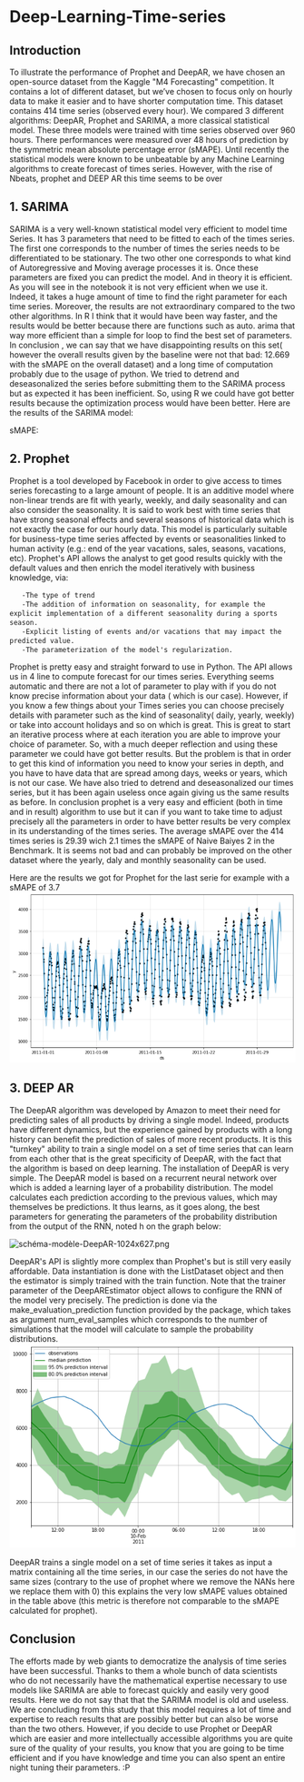 # Deep-Learning-Time-series

## Introduction
To illustrate the performance of Prophet and DeepAR, we have chosen an open-source dataset from the Kaggle "M4 Forecasting" competition. It contains a lot of different dataset, but we’ve chosen to focus only on hourly data to make it easier and to have shorter computation time. This dataset contains 414 time series (observed every hour). 
We compared 3 different algorithms: DeepAR, Prophet and SARIMA, a more classical statistical model. These three models were trained with time series observed over 960 hours. There performances were measured over 48 hours of prediction by the symmetric mean absolute percentage error (sMAPE). Until recently the statistical models were known to be unbeatable by any Machine Learning algorithms to create forecast of times series. However, with the rise of Nbeats, prophet and DEEP AR this time seems to be over

## 1.	SARIMA
SARIMA is a very well-known statistical model very efficient to model time Series. It has 3 parameters that need to be fitted to each of the times series. The first one corresponds to the number of times the series needs to be differentiated to be stationary. The two other one corresponds to what kind of Autoregressive and Moving average processes it is. Once these parameters are fixed you can predict the model. And in theory it is efficient.
As you will see in the notebook it is not very efficient when we use it. Indeed, it takes a huge amount of time to find the right parameter for each time series. Moreover, the results are not extraordinary compared to the two other algorithms.  In R I think that it would have been way faster, and the results would be better because there are functions such as auto. arima that way more efficient than a simple for loop to find the best set of parameters. In conclusion , we can say that we have disappointing results on this set( however the overall results given by the baseline were not that bad: 12.669 with the sMAPE on the overall dataset) and a long time of computation probably due to the usage of python.
We tried to detrend and deseasonalized the series before submitting them to the SARIMA process but as expected it has been inefficient. So, using R we could have got better results because the optimization process would have been better.
Here are the results of the SARIMA model:

sMAPE:

## 2.	Prophet
Prophet is a tool developed by Facebook in order to give access to times series forecasting to a large amount of people. It is an additive model where non-linear trends are fit with yearly, weekly, and daily seasonality and can also consider the seasonality. It is said to work best with time series that have strong seasonal effects and several seasons of historical data which is not exactly the case for our hourly data. This model is particularly suitable for business-type time series affected by events or seasonalities linked to human activity (e.g.: end of the year vacations, sales, seasons, vacations, etc). Prophet's API allows the analyst to get good results quickly with the default values and then enrich the model iteratively with business knowledge, via:


       -The type of trend
       -The addition of information on seasonality, for example the explicit implementation of a different seasonality during a sports season.
       -Explicit listing of events and/or vacations that may impact the predicted value.
       -The parameterization of the model's regularization.

Prophet is pretty easy and straight forward to use in Python. The API allows us in 4 line to compute forecast for our times series. Everything seems automatic and there are not a lot of  parameter to play with if you do not know precise information about your data ( which is our case). However, if you know a few things about your Times series you can choose precisely details with parameter such as the kind of  seasonality( daily, yearly, weekly) or take into account  holidays and so on which is great. This is great to start an iterative process where at each iteration you are able to improve your choice of parameter. So, with a much deeper reflection and using these parameter we could have got better results.
But the problem is that in order to get this kind of information you need to know your series in depth, and you have to have data that are spread among days, weeks or years, which is not our case. We have also tried to detrend and deseasonalized our times series, but it has been again useless once again giving us the same results as before.
In conclusion prophet is a very easy  and efficient (both in time and in result) algorithm to use but it can if you want to take time to adjust precisely all the parameters in order to have better results be very complex in its understanding of the times series. The average sMAPE over the 414 times series is 29.39 wich 2.1 times the sMAPE of Naive Baiyes 2 in the Benchmark. It is seems not bad and can probably be improved on the other dataset where the yearly, daly and monthly seasonality can be used.

Here are the results we got for Prophet for the last serie for example with a sMAPE of 3.7
![index.png](./index.png) 

## 3.	DEEP AR
The DeepAR algorithm was developed by Amazon to meet their need for predicting sales of all products by driving a single model. Indeed, products have different dynamics, but the experience gained by products with a long history can benefit the prediction of sales of more recent products. It is this "turnkey" ability to train a single model on a set of time series that can learn from each other that is the great specificity of DeepAR, with the fact that the algorithm is based on deep learning.
The installation of DeepAR is very simple. The DeepAR model is based on a recurrent neural network over which is added a learning layer of a probability distribution. The model calculates each prediction according to the previous values, which may themselves be predictions. It thus learns, as it goes along, the best parameters for generating the parameters of the probability distribution from the output of the RNN, noted h on the graph below:

![schéma-modèle-DeepAR-1024x627.png](./schéma-modèle-DeepAR-1024x627.png)


DeepAR's API is slightly more complex than Prophet's but is still very easily affordable. Data instantiation is done with the ListDataset object and then the estimator is simply trained with the train function.
Note that the trainer parameter of the DeepAREstimator object allows to configure the RNN of the model very precisely.
The prediction is done via the make_evaluation_prediction function provided by the package, which takes as argument num_eval_samples which corresponds to the number of simulations that the model will calculate to sample the probability distributions.
![index2.png](./index2.png)


DeepAR trains a single model on a set of time series it takes as input a matrix containing all the time series, in our case the series do not have the same sizes (contrary to the use of prophet where we remove the NANs here we replace them with 0) this explains the very low sMAPE values obtained in the table above (this metric is therefore not comparable to the sMAPE calculated for prophet).

## Conclusion
The efforts made by web giants to democratize the analysis of time series have been successful. Thanks to them a whole bunch of data scientists who do not necessarily have the mathematical expertise necessary to use models like SARIMA are able to forecast quickly and easily very good results. Here we do not say that that the SARIMA model is old and useless. We are concluding from this study that this model requires a lot of time and expertise to reach results that are possibly better but can also be worse than the two others. However, if you decide to use Prophet or DeepAR which are  easier and more intellectually accessible algorithms you are quite sure of the quality of your results, you know that you are going to be time efficient and if you have knowledge and time you can also spent an entire night tuning their parameters. :P 
